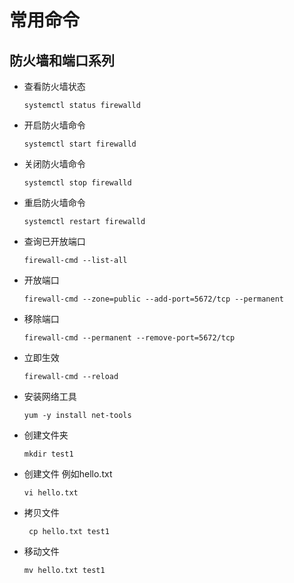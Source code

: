 # 常用命令
## 防火墙和端口系列
* 查看防火墙状态
   
   ```systemctl status firewalld```
   
 * 开启防火墙命令
   
   ``` systemctl start firewalld  ```

 * 关闭防火墙命令
   
   ``` systemctl stop firewalld  ```
  
  * 重启防火墙命令
   
    ``` systemctl restart firewalld  ```
  
  * 查询已开放端口
 
    ``` firewall-cmd --list-all ```
  
  * 开放端口
  
     ```firewall-cmd --zone=public --add-port=5672/tcp --permanent```
  
  * 移除端口
  
     ``` firewall-cmd --permanent --remove-port=5672/tcp ```
  
  * 立即生效
  
    ```firewall-cmd --reload```
   
   * 安装网络工具
      
      ```yum -y install net-tools```
    
   
   * 创建文件夹
   
     ``` mkdir test1 ```
   
   * 创建文件 例如hello.txt
   
      ``` vi hello.txt ```
   
   * 拷贝文件
   
     ``` cp hello.txt test1```
     
   * 移动文件
   
     ```mv hello.txt test1``` 
     
   
